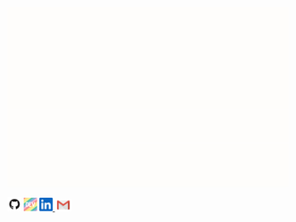 <p align="center">
<img src="https://raw.githubusercontent.com/spoman007/spoman007/master/media/recording.gif" alt="github logo">
</p>
<p>
<a href="https://github.com/spoman007"><img src="https://raw.githubusercontent.com/spoman007/spoman007/master/media/logo/github.png" alt="github logo" width="25"></a>   <a href="https://dev.to/spoman007"><img src="media/logo/dev.png" alt="dev logo" width="24"></a>   <a href="https://www.linkedin.com/in/spoman/"><img src="media/logo/linkedin.jpeg" alt="linkedin logo" width="24"> </a>  <a href="spoman007@gmail.com"><img src="media/logo/gmail.jpeg" alt="gmail logo" width="30"></a>
</p>

